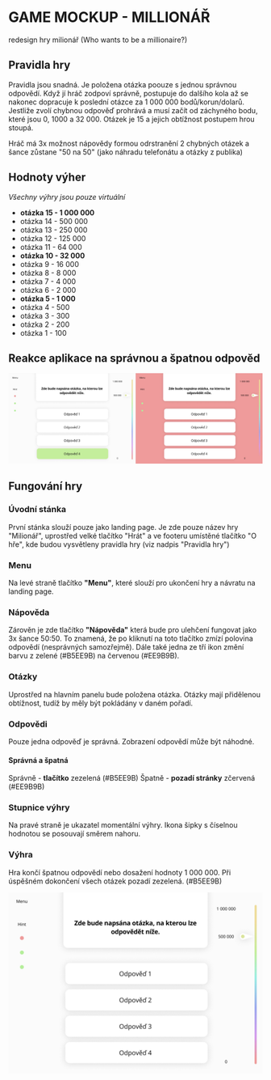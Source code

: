 # GAME MOCKUP - MILLIONÁŘ

redesign hry milionář (Who wants to be a millionaire?)

## Pravidla hry

Pravidla jsou snadná. Je položena otázka poouze s jednou správnou odpovědí. Když jí hráč zodpoví správně, postupuje do dalšího kola až se nakonec dopracuje k poslední otázce za 1 000 000 bodů/korun/dolarů. Jestliže zvolí chybnou odpověď prohrává a musí začít od záchyného bodu, které jsou 0, 1000 a 32 000. Otázek je 15 a jejich obtížnost postupem hrou stoupá.

Hráč má 3x možnost nápovědy formou odrstranění 2 chybných otázek a šance zůstane "50 na 50" 
(jako náhradu telefonátu a otázky z publika)

## Hodnoty výher
*Všechny výhry jsou pouze virtuální*

* **otázka 15 - 1 000 000**
* otázka 14 -   500 000
* otázka 13 -   250 000
* otázka 12 -   125 000
* otázka 11 -    64 000
* **otázka 10 -    32 000**
*  otázka 9 -    16 000
*  otázka 8 -     8 000
*  otázka 7 -     4 000
*  otázka 6 -     2 000
* **otázka 5 -     1 000**
*  otázka 4 -       500
*  otázka 3 -       300
*  otázka 2 -       200
*  otázka 1 -       100

## Reakce aplikace na správnou a špatnou odpověd


![](ReakceNaOdpoved.JPG)



## Fungování hry

### Úvodní stánka

První stánka slouží pouze jako landing page.
Je zde pouze název hry "Milionář", uprostřed velké tlačítko "Hrát" a ve footeru umístěné tlačítko "O hře", kde budou vysvětleny pravidla hry (viz nadpis "Pravidla hry")


### Menu
Na levé straně tlačítko **"Menu"**, které slouží pro ukončení hry a návratu na landing page.

### Nápověda
Zárověn je zde tlačítko **"Nápověda"** která bude pro ulehčení fungovat jako 3x šance 50:50. To znamená, že po kliknutí na toto tlačítko zmízí polovina odpovědí (nesprávných samozřejmě). Dále také jedna ze tří ikon změní barvu z zelené (#B5EE9B) na červenou (#EE9B9B).

### Otázky
Uprostřed na hlavním panelu bude položena otázka. Otázky mají přidělenou obtížnost, tudíž by měly být pokládány v daném pořadí.

### Odpovědi
Pouze jedna odpověď je správná. Zobrazení odpovědí může být náhodné. 
#### Správná a špatná 
Správně - **tlačítko** zezelená (#B5EE9B)
Špatně - **pozadí stránky** zčervená (#EE9B9B)

### Stupnice výhry
Na pravé straně je ukazatel momentální výhry.
Ikona šipky s číselnou hodnotou se posouvají směrem nahoru.

### Výhra
Hra končí špatnou odpovědí nebo dosažení hodnoty 1 000 000.
Při úspěšném dokončení všech otázek pozadí zezelená. (#B5EE9B) 

![](Desktop-mockup.jpg)
